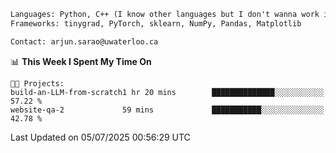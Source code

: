 ```txt
Languages: Python, C++ (I know other languages but I don't wanna work in em)
Frameworks: tinygrad, PyTorch, sklearn, NumPy, Pandas, Matplotlib

Contact: arjun.sarao@uwaterloo.ca
```

<!--START_SECTION:waka-->
📊 **This Week I Spent My Time On** 

```text
🐱‍💻 Projects: 
build-an-LLM-from-scratch1 hr 20 mins        ██████████████░░░░░░░░░░░   57.22 % 
website-qa-2             59 mins             ███████████░░░░░░░░░░░░░░   42.78 % 
```


 Last Updated on 05/07/2025 00:56:29 UTC
<!--END_SECTION:waka-->
